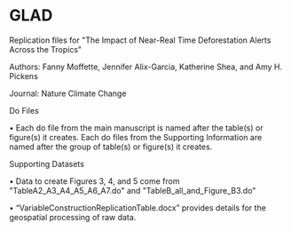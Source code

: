 # GLAD
Replication files for "The Impact of Near-Real Time Deforestation Alerts Across the Tropics"

Authors: Fanny Moffette, Jennifer Alix-Garcia, Katherine Shea, and Amy H. Pickens

Journal: Nature Climate Change

Do Files

• Each do file from the main manuscript is named after the table(s) or figure(s) it creates. Each do files from the Supporting Information are named after the group of table(s) or figure(s) it creates.  

Supporting Datasets

• Data to create Figures 3, 4, and 5 come from "TableA2_A3_A4_A5_A6_A7.do" and "TableB_all_and_Figure_B3.do"

• “VariableConstructionReplicationTable.docx” provides details for the geospatial processing of raw data.

